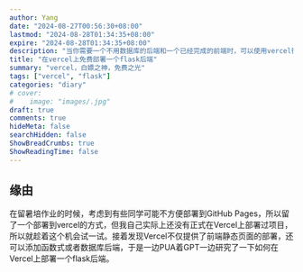 ```yaml
---
author: Yang
date: "2024-08-27T00:56:30+08:00"
lastmod: "2024-08-28T01:34:35+08:00"
expire: "2024-08-28T01:34:35+08:00"
description: "当你需要一个不用数据库的后端和一个已经完成的前端时，可以使用vercel很方便地一站式部署这两个项目，免去买服务器的麻烦"
title: "在vercel上免费部署一个flask后端"
summary: "vercel，白嫖之神，免费之光"
tags: ["vercel", "flask"]
categories: "diary"
# cover: 
#    image: "images/.jpg"
draft: true
comments: true
hideMeta: false
searchHidden: false
ShowBreadCrumbs: true
ShowReadingTime: false
---
```


## 缘由



在留暑培作业的时候，考虑到有些同学可能不方便部署到GitHub Pages，所以留了一个部署到vercel的方式，但我自己实际上还没有正式在Vercel上部署过项目，所以就趁着这个机会试一试。接着发现Vercel不仅提供了前端静态页面的部署，还可以添加函数式或者数据库后端，于是一边PUA着GPT一边研究了一下如何在Vercel上部署一个flask后端。
